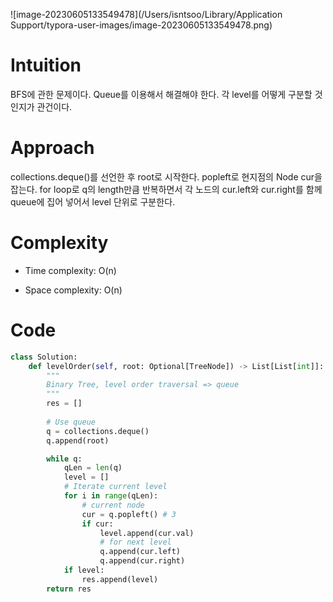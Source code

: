![image-20230605133549478](/Users/isntsoo/Library/Application Support/typora-user-images/image-20230605133549478.png)

# Intuition
BFS에 관한 문제이다. Queue를 이용해서 해결해야 한다. 각 level를 어떻게 구분할 것인지가 관건이다.

# Approach
collections.deque()를 선언한 후 root로 시작한다. 
popleft로 현지점의 Node cur을 잡는다. for loop로 q의 length만큼 반복하면서 각 노드의 cur.left와 cur.right를 함께 queue에 집어 넣어서 level 단위로 구분한다.

# Complexity
- Time complexity: O(n)


- Space complexity: O(n)


# Code
```python
class Solution:
    def levelOrder(self, root: Optional[TreeNode]) -> List[List[int]]:
        """
        Binary Tree, level order traversal => queue
        """
        res = []
        
        # Use queue
        q = collections.deque()
        q.append(root)

        while q:
            qLen = len(q)
            level = []
            # Iterate current level
            for i in range(qLen):
                # current node
                cur = q.popleft() # 3
                if cur:
                    level.append(cur.val)
                    # for next level
                    q.append(cur.left)
                    q.append(cur.right)
            if level:
                res.append(level)
        return res
```